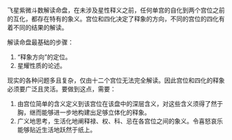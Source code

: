 飞星紫微斗数解读命盘，在未涉及星性释义之前，任何单宫的自化到两个宫位之前的互化，都存在特有的象义。宫位和四化决定了释象的方向，不同的宫位的四化有着不同的结果的解读。

解读命盘最基础的步骤：

1. “释象方向”的定位。
2. 星耀性质的论述。

现实的各种问题多且复杂，仅由十二个宫位无法完全解读。因此宫位和四化的释象必须要广泛且灵活。要做到这点，需要：

1. 由宫位简单的含义定义到该宫位在该盘中的深层含义，对这些含义须得了然于胸，继而能够进一步地构建出足够立体化的释象。
2. 广义地思考，生活化地阐释禄、权、科、忌在各宫位之间的象义。令喜怒哀乐能够贴近生活地跃然于纸上。
